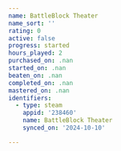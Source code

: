 ```yaml
---
name: BattleBlock Theater
name_sort: ''
rating: 0
active: false
progress: started
hours_played: 2
purchased_on: .nan
started_on: .nan
beaten_on: .nan
completed_on: .nan
mastered_on: .nan
identifiers:
  - type: steam
    appid: '238460'
    name: BattleBlock Theater
    synced_on: '2024-10-10'

---
```

